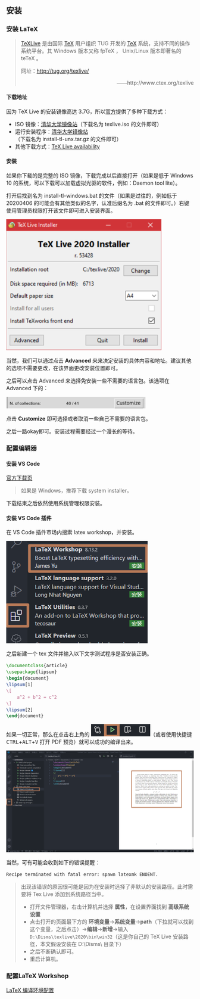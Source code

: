## 安装

### 安装 LaTeX

> [TeXLive](http://www.ctex.org/TeXLive) 是由国际 [TeX](http://www.ctex.org/TeX) 用户组织 TUG 开发的 [TeX](http://www.ctex.org/TeX) 系统，支持不同的操作系统平台。其 Windows 版本又称 fpTeX ， Unix/Linux 版本即著名的 teTeX 。
>
> 网址：http://tug.org/texlive/
>
> <p style="text-align:right">——http://www.ctex.org/texlive</p>

#### 下载地址

因为 TeX Live 的安装镜像高达 3.7G，所以[官方](https://www.tug.org/texlive/)提供了多种下载方式：

+ ISO 镜像：[清华大学镜像站](https://mirrors.tuna.tsinghua.edu.cn/CTAN/systems/texlive/Images/)（下载名为 texlive.iso 的文件即可）
+ 运行安装程序：[清华大学镜像站](https://mirrors.tuna.tsinghua.edu.cn/CTAN/systems/texlive/Source/)（下载名为 install-tl-unx.tar.gz 的文件即可）
+ 其他下载方式：[TeX Live availability](https://www.tug.org/texlive/acquire.html)

#### 安装

如果你下载的是完整的 ISO 镜像，下载完成以后直接打开（如果是低于 Windows 10 的系统，可以下载可以加载虚拟光驱的软件，例如：Daemon tool lite）。

打开后找到名为 install-tl-windows.bat 的文件（如果是过往的，例如低于 20200406 的可能会有其他类似的名字，认准后缀名为 .bat 的文件即可。）右键使用管理员权限打开该文件即可进入安装界面。

![texlive-install-p1](https://raw.githubusercontent.com/Soanguy/imgbak/master/img/texlive-install-p1.png)

当然，我们可以通过点击 **Advanced** 来来决定安装的具体内容和地址。建议其他的选项不需要更改，在该界面更改安装位置即可。

之后可以点击 Advanced 来选择免安装一些不需要的语言包。该选项在 Advanced 下的：

![texlive-install-p2.png](https://raw.githubusercontent.com/Soanguy/imgbak/master/img/texlive-install-p2.png)

点击 **Customize** 即可选择或者取消一些自己不需要的语言包。

之后一路okay即可。安装过程需要经过一个漫长的等待。

### 配置编辑器

#### 安装 VS Code

[官方下载页](https://code.visualstudio.com/Download)

> 如果是 Windows，推荐下载 system installer。

下载结束之后依然使用系统管理权限安装。

#### 安装 VS Code 插件

在 VS Code 插件市场内搜索 latex workshop，并安装。

![texlive-install-p3](https://raw.githubusercontent.com/Soanguy/imgbak/master/img/texlive-install-p3.png)

之后新建一个 tex 文件并输入以下文字测试程序是否安装正确。

```latex
\documentclass{article}
\usepackage{lipsum}
\begin{document}
\lipsum[1]
\[
    a^2 + b^2 = c^2
\]
\lipsum[2]
\end{document}
```

如果一切正常，那么在点击右上角的 ![normal](https://raw.githubusercontent.com/Soanguy/imgbak/master/img/texlive-install-p4.png)（或者使用快捷键 <kbd>CTRL</kbd>+<kbd>ALT</kbd>+<kbd>V</kbd> 打开 PDF 预览）就可以成功的编译出来。

![texlive-install-p6](https://raw.githubusercontent.com/Soanguy/imgbak/master/img/texlive-install-p6.png)

当然，可有可能会收到如下的错误提醒：

```bash
Recipe terminated with fatal error: spawn latexmk ENOENT.
```

> 出现该错误的原因很可能是因为在安装时选择了非默认的安装路径。此时需要将 Tex Live 添加到系统路径当中。
>
> + 打开文件管理器，右击计算机并选择 **属性**，在设置界面找到 **高级系统设置**
> + 点击打开的页面最下方的 **环境变量**→**系统变量**→**path**（下拉就可以找到这个变量，之后点击）→**编辑**→**新增**→输入 `D:\Disms\texlive\2020\bin\win32`（这是你自己的 TeX Live 安装路径，本文假设安装在 D:\Disms\ 目录下）
> + 之后不断确认即可。
> + 重启计算机。

### 配置LaTeX Workshop

[LaTeX 编译环境配置](https://github.com/EthanDeng/vscode-latex)